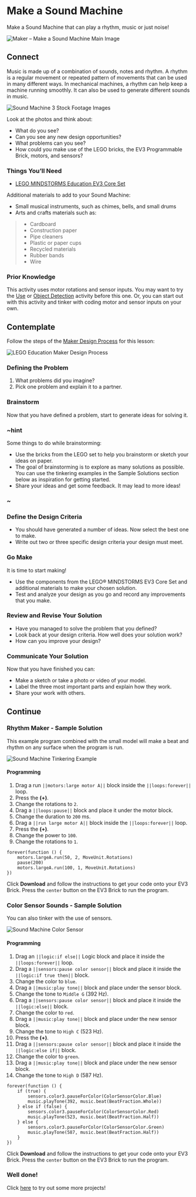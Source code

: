 # Make a Sound Machine

Make a Sound Machine that can play a rhythm, music or just noise!

![Maker – Make a Sound Machine Main Image](/static/lessons/make-a-sound-machine/lego-maker-sound-machine-1.jpg)

## Connect 

Music is made up of a combination of sounds, notes and rhythm. A rhythm is a regular movement or repeated pattern of movements that can be used in many different ways. In mechanical machines, a rhythm can help keep a machine running smoothly. It can also be used to generate different sounds in music. 

![Sound Machine 3 Stock Footage Images](/static/lessons/make-a-sound-machine/three-stock.jpg)

Look at the photos and think about:

* What do you see?
* Can you see any new design opportunities?
* What problems can you see?
* How could you make use of the LEGO bricks, the EV3 Programmable Brick, motors, and sensors?

### Things You’ll Need

* [LEGO MINDSTORMS Education EV3 Core Set](https://education.lego.com/enus/products/legomindstormseducationev3coreset/5003400)

Additional materials to add to your Sound Machine:

* Small musical instruments, such as chimes, bells, and small drums
* Arts and crafts materials such as:
>* Cardboard
>* Construction paper
>* Pipe cleaners
>* Plastic or paper cups 
>* Recycled materials
>* Rubber bands
>* Wire

### Prior Knowledge

This activity uses motor rotations and sensor inputs. You may want to try the [Use](/getting-started/use) or [Object Detection](/coding/object-detection) activity before this one. Or, you can start out with this activity and tinker with coding motor and sensor inputs on your own.

## Contemplate

Follow the steps of the [Maker Design Process](/lessons/classroom-management#design-process) for this lesson:

![LEGO Education Maker Design Process](/static/lessons/common/lego-maker-design-process.jpg)

### Defining the Problem

1. What problems did you imagine? 
2. Pick one problem and explain it to a partner.

### Brainstorm

Now that you have defined a problem, start to generate ideas for solving it. 

### ~hint

Some things to do while brainstorming:

* Use the bricks from the LEGO set to help you brainstorm or sketch your ideas on paper.
* The goal of brainstorming is to explore as many solutions as possible. You can use the tinkering examples in the Sample Solutions section below as inspiration for getting started.
* Share your ideas and get some feedback. It may lead to more ideas!

### ~

### Define the Design Criteria

* You should have generated a number of ideas. Now select the best one to make. 
* Write out two or three specific design criteria your design must meet.

### Go Make

It is time to start making!

* Use the components from the LEGO® MINDSTORMS EV3 Core Set and additional materials to make your chosen solution. 
* Test and analyze your design as you go and record any improvements that you make. 

### Review and Revise Your Solution

* Have you managed to solve the problem that you defined? 
* Look back at your design criteria. How well does your solution work? 
* How can you improve your design?

### Communicate Your Solution

Now that you have finished you can:
* Make a sketch or take a photo or video of your model.
* Label the three most important parts and explain how they work.
* Share your work with others.

## Continue

### Rhythm Maker - Sample Solution

This example program combined with the small model will make a beat and rhythm on any surface when the program is run.

![Sound Machine Tinkering Example](/static/lessons/make-a-sound-machine/lego-maker-sound-machine.jpg)

#### Programming

1. Drag a run ``||motors:large motor A||`` block inside the ``||loops:forever||`` loop.
2. Press the **(+)**.
3. Change the rotations to `2`.
4. Drag a ``||loops:pause||`` block and place it under the motor block.
5. Change the duration to ``200`` ms.
6. Drag a ``||run large motor A||`` block inside the ``||loops:forever||`` loop.
7. Press the **(+)**.
8. Change the power to `100`.
9. Change the rotations to `1`.

```blocks
forever(function () {
    motors.largeA.run(50, 2, MoveUnit.Rotations)
    pause(200)
    motors.largeA.run(100, 1, MoveUnit.Rotations)
})
```

Click **Download** and follow the instructions to get your code onto your EV3 Brick. Press the ``center`` button on the EV3 Brick to run the program.

### Color Sensor Sounds - Sample Solution

You can also tinker with the use of sensors.

![Sound Machine Color Sensor](/static/lessons/make-a-sound-machine/lego-maker-sound-machine-color-sensor.jpg)

#### Programming

1. Drag an ``||logic:if else||`` Logic block and place it inside the ``||loops:forever||`` loop.
2. Drag a ``||sensors:pause color sensor||`` block and place it inside the ``||logic:if true then||`` block.
3. Change the color to ``blue``.
4. Drag a ``||music:play tone||`` block and place under the sensor block.
5. Change the tone to ``Middle G`` (392 Hz).
6. Drag a ``||sensors:pause color sensor||`` block and place it inside the ``||logic:else||`` block.
7. Change the color to ``red``.
8. Drag a ``||music:play tone||`` block and place under the new sensor block.
9. Change the tone to ``High C`` (523 Hz).
10. Press the **(+)**.
11. Drag a ``||sensors:pause color sensor||`` block and place it inside the ``||logic:else if||`` block.
12. Change the color to ``green``.
13. Drag a ``||music:play tone||`` block and place under the new sensor block.
14. Change the tone to ``High D`` (587 Hz).

```blocks
forever(function () {
    if (true) {
        sensors.color3.pauseForColor(ColorSensorColor.Blue)
        music.playTone(392, music.beat(BeatFraction.Whole))
    } else if (false) {
        sensors.color3.pauseForColor(ColorSensorColor.Red)
        music.playTone(523, music.beat(BeatFraction.Half))
    } else {
        sensors.color3.pauseForColor(ColorSensorColor.Green)
        music.playTone(587, music.beat(BeatFraction.Half))
    }
})
```

Click **Download** and follow the instructions to get your code onto your EV3 Brick. Press the ``center`` button on the EV3 Brick to run the program.

### Well done!

Click [here](/examples) to try out some more projects!


